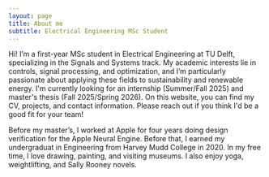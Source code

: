 ```yaml
---
layout: page
title: About me
subtitle: Electrical Engineering MSc Student 
---
```


Hi! I’m a first-year MSc student in Electrical Engineering at TU Delft, specializing in the Signals and Systems track. My academic interests lie in controls, signal processing, and optimization, and I’m particularly passionate about applying these fields to sustainability and renewable energy. I'm currently looking for an internship (Summer/Fall 2025) and master's thesis (Fall 2025/Spring 2026). On this website, you can find my CV, projects, and contact information. Please reach out if you think I'd be a good fit for your team!

Before my master’s, I worked at Apple for four years doing design verification for the Apple Neural Engine. Before that, I earned my undergraduat in Engineering from Harvey Mudd College in 2020. In my free time, I love drawing, painting, and visiting museums. I also enjoy yoga, weightlifting, and Sally Rooney novels. 
